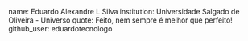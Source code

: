 name: Eduardo Alexandre L Silva
institution: Universidade Salgado de Oliveira - Universo
quote: Feito, nem sempre é melhor que perfeito!
github_user: eduardotecnologo
